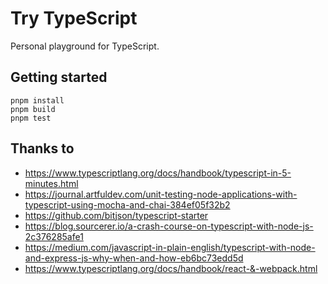 # Try TypeScript

Personal playground for TypeScript.

## Getting started

    pnpm install
    pnpm build
    pnpm test

## Thanks to

- <https://www.typescriptlang.org/docs/handbook/typescript-in-5-minutes.html>
- <https://journal.artfuldev.com/unit-testing-node-applications-with-typescript-using-mocha-and-chai-384ef05f32b2>
- <https://github.com/bitjson/typescript-starter>
- <https://blog.sourcerer.io/a-crash-course-on-typescript-with-node-js-2c376285afe1>
- <https://medium.com/javascript-in-plain-english/typescript-with-node-and-express-js-why-when-and-how-eb6bc73edd5d>
- <https://www.typescriptlang.org/docs/handbook/react-&-webpack.html>

